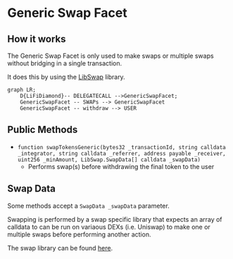 # Generic Swap Facet

## How it works

The Generic Swap Facet is only used to make swaps or multiple swaps without bridging in a single transaction.

It does this by using the [LibSwap](./LibSwap.md) library.


```mermaid
graph LR;
    D{LiFiDiamond}-- DELEGATECALL -->GenericSwapFacet;
    GenericSwapFacet -- SWAPs --> GenericSwapFacet
    GenericSwapFacet -- withdraw --> USER
```

## Public Methods

- `function swapTokensGeneric(bytes32 _transactionId, string calldata _integrator, string calldata _referrer, address payable _receiver, uint256 _minAmount, LibSwap.SwapData[] calldata _swapData)`
  - Performs swap(s) before withdrawing the final token to the user

## Swap Data

Some methods accept a `SwapData _swapData` parameter.

Swapping is performed by a swap specific library that expects an array of calldata to can be run on variaous DEXs (i.e. Uniswap) to make one or multiple swaps before performing another action.

The swap library can be found [here](../src/Libraries/LibSwap.sol).

